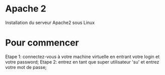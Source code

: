 # Apache 2
Installation du serveur Apache2 sous Linux

# Pour commencer

Etape 1: connectez-vous à votre machine virtuelle en entrant votre login et votre password;<d>
Etape 2: entrez en tant que super utilisateur 'su' et entrez votre mot de passe;